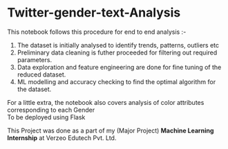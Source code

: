 # Twitter-gender-text-Analysis
This notebook follows this procedure for end to end analysis :-

   1. The dataset is initially analysed to identify trends, patterns, outliers etc
   2. Preliminary data cleaning is futher proceeded for filtering out required parameters.
   3. Data exploration and feature engineering are done for fine tuning of the reduced dataset.
   4. ML modelling and accuracy checking to find the optimal algorithm for the dataset.

For a little extra, the notebook also covers analysis of color attributes corresponding to each Gender <br>
To be deployed using Flask

This Project was done as a part of my (Major Project) __Machine Learning Internship__ at Verzeo Edutech Pvt. Ltd.
